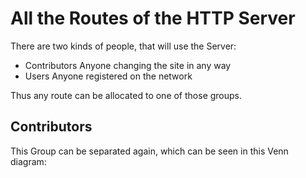 # All the Routes of the HTTP Server
There are two kinds of people,
that will use the Server:
- Contributors
Anyone changing the site in any way
- Users
Anyone registered on the network

Thus any route can be allocated to one
of those groups.

## Contributors 
This Group can be separated again, which can be seen in
this Venn diagram:
